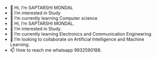 - 👋 Hi, I’m SAPTARSHI MONDAL
- 👀 I’m interested in Study
- 🌱 I’m currently learning Computer science
- 👋 Hi, I’m SAPTARSHI MONDAL.
- 👀 I’m interested in Study.
- 🌱 I’m currently learning Electronics and Communication Engineering.
- 💞️ I’m looking to collaborate on Artificial Intelligence and Machine Learning.
- 📫 How to reach me whatsapp 9932590188.

<!---
Me7rishi/Me7rishi is a ✨ special ✨ repository because its `README.md` (this file) appears on your GitHub profile.
You can click the Preview link to take a look at your changes.
--->
